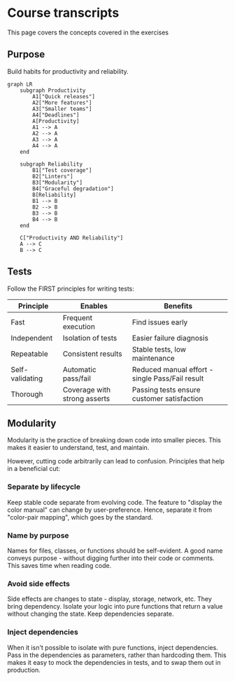 # Course transcripts

This page covers the concepts covered in the exercises

## Purpose

Build habits for productivity and reliability.

```mermaid
graph LR
    subgraph Productivity
        A1["Quick releases"]
        A2["More features"]
        A3["Smaller teams"]
        A4["Deadlines"]
        A[Productivity]
        A1 --> A
        A2 --> A
        A3 --> A
        A4 --> A
    end

    subgraph Reliability
        B1["Test coverage"]
        B2["Linters"]
        B3["Modularity"]
        B4["Graceful degradation"]
        B[Reliability]
        B1 --> B
        B2 --> B
        B3 --> B
        B4 --> B
    end

    C["Productivity AND Reliability"]
    A --> C
    B --> C
```

## Tests

Follow the FIRST principles for writing tests:

| Principle | Enables | Benefits |
|-----------|---------|----------|
| Fast      | Frequent execution | Find issues early |
| Independent| Isolation of tests | Easier failure diagnosis |
| Repeatable | Consistent results | Stable tests, low maintenance |
| Self-validating| Automatic pass/fail | Reduced manual effort - single Pass/Fail result |
| Thorough   | Coverage with strong asserts | Passing tests ensure customer satisfaction |

## Modularity

Modularity is the practice of breaking down code into smaller pieces. This makes it easier to understand, test, and maintain. 

However, cutting code arbitrarily can lead to confusion. Principles that help in a beneficial cut:

### Separate by lifecycle

Keep stable code separate from evolving code.
The feature to "display the color manual" can change by user-preference.
Hence, separate it from "color-pair mapping", which goes by the standard.

### Name by purpose

Names for files, classes, or functions should be self-evident.
A good name conveys purpose - without digging further into their code or comments.
This saves time when reading code.

### Avoid side effects

Side effects are changes to state - display, storage, network, etc.
They bring dependency. Isolate your logic into pure functions that return a value without changing the state.
Keep dependencies separate.

### Inject dependencies

When it isn't possible to isolate with pure functions, inject dependencies.
Pass in the dependencies as parameters, rather than hardcoding them.
This makes it easy to mock the dependencies in tests, and to swap them out in production.
